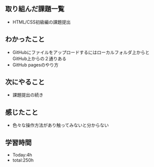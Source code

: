 ## 取り組んだ課題一覧
- HTML/CSS初級編の課題提出
  
## わかったこと
- GitHubにファイルをアップロードするにはローカルフォルダ上からとGitHub上からの２通りある
- GitHub pagesのやり方
  
## 次にやること
- 課題提出の続き
  
## 感じたこと
- 色々な操作方法があり触ってみないと分からない
  
## 学習時間
- Today:4h
- total:250h
